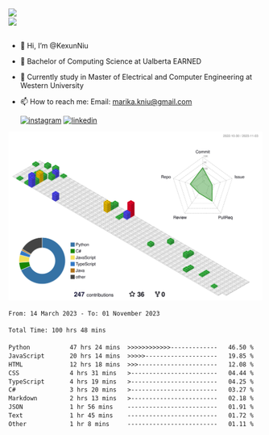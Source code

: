 <a href="https://github.com/anuraghazra/github-readme-stats">
  <img align="center" src="https://github-readme-stats.vercel.app/api?username=KexunNiu&show_icons=true" />
</a>
</br>
<a href="https://github.com/anuraghazra/github-readme-stats">
  <img align="center" src="https://github-readme-stats.vercel.app/api/top-langs/?username=KexunNiu" />
</a>

</br>
</br>

- 👋 Hi, I’m @KexunNiu
- 👀 Bachelor of Computing Science at Ualberta EARNED
- 🌱 Currently study in Master of Electrical and Computer Engineering at Western University
- 📫 How to reach me: Email: marika.kniu@gmail.com
  
  [![instagram](https://github.com/shikhar1020jais1/Git-Social/blob/master/Icons/Instagram1.png (Instagram))][1] [![linkedin](https://github.com/shikhar1020jais1/Git-Social/blob/master/Icons/LinkedIn1.png (LinkedIn))][2]

<!-- To Link your profile to the media buttons -->

[1]: https://www.instagram.com/barryn719_
[2]: https://www.linkedin.com/in/kexun-niu



![](./profile-3d-contrib/profile-gitblock.svg)

<!--START_SECTION:waka-->

```txt
From: 14 March 2023 - To: 01 November 2023

Total Time: 100 hrs 48 mins

Python           47 hrs 24 mins  >>>>>>>>>>>>-------------   46.50 %
JavaScript       20 hrs 14 mins  >>>>>--------------------   19.85 %
HTML             12 hrs 18 mins  >>>----------------------   12.08 %
CSS              4 hrs 31 mins   >------------------------   04.44 %
TypeScript       4 hrs 19 mins   >------------------------   04.25 %
C#               3 hrs 20 mins   >------------------------   03.27 %
Markdown         2 hrs 13 mins   >------------------------   02.18 %
JSON             1 hr 56 mins    -------------------------   01.91 %
Text             1 hr 45 mins    -------------------------   01.72 %
Other            1 hr 8 mins     -------------------------   01.11 %
```

<!--END_SECTION:waka-->


